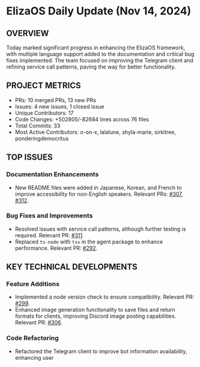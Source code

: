 # ElizaOS Daily Update (Nov 14, 2024)

## OVERVIEW 
Today marked significant progress in enhancing the ElizaOS framework, with multiple language support added to the documentation and critical bug fixes implemented. The team focused on improving the Telegram client and refining service call patterns, paving the way for better functionality.

## PROJECT METRICS
- PRs: 10 merged PRs, 13 new PRs
- Issues: 4 new issues, 1 closed issue
- Unique Contributors: 17
- Code Changes: +502805/-82684 lines across 76 files
- Total Commits: 33
- Most Active Contributors: o-on-x, lalalune, shyla-marie, sirkitree, ponderingdemocritus

## TOP ISSUES
### Documentation Enhancements
- New README files were added in Japanese, Korean, and French to improve accessibility for non-English speakers. Relevant PRs: [#307](https://github.com/elizaos/eliza/pull/307), [#312](https://github.com/elizaos/eliza/pull/312).

### Bug Fixes and Improvements
- Resolved issues with service call patterns, although further testing is required. Relevant PR: [#311](https://github.com/elizaos/eliza/pull/311).
- Replaced `ts-node` with `tsx` in the agent package to enhance performance. Relevant PR: [#292](https://github.com/elizaos/eliza/pull/292).

## KEY TECHNICAL DEVELOPMENTS
### Feature Additions
- Implemented a node version check to ensure compatibility. Relevant PR: [#299](https://github.com/elizaos/eliza/pull/299).
- Enhanced image generation functionality to save files and return formats for clients, improving Discord image posting capabilities. Relevant PR: [#306](https://github.com/elizaos/eliza/pull/306).

### Code Refactoring
- Refactored the Telegram client to improve bot information availability, enhancing user